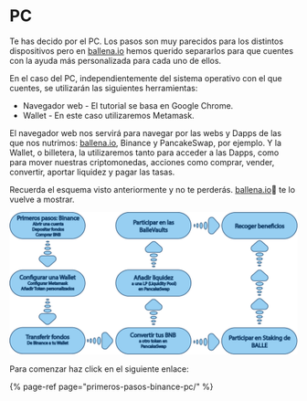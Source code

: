 # PC

Te has decido por el PC. Los pasos son muy parecidos para los distintos dispositivos pero en [ballena.io](https://ballena.io/) hemos querido separarlos para que cuentes con la ayuda más personalizada para cada uno de ellos.

En el caso del PC, independientemente del sistema operativo con el que cuentes, se utilizarán las siguientes herramientas:

* Navegador web - El tutorial se basa en Google Chrome.
* Wallet - En este caso utilizaremos Metamask.

El navegador web nos servirá para navegar por las webs y Dapps de las que nos nutrimos: [ballena.io](https://ballena.io/), Binance y PancakeSwap, por ejemplo. Y la Wallet, o billetera, la utilizaremos tanto para acceder a las Dapps, como para mover nuestras criptomonedas, acciones como comprar, vender, convertir, aportar liquidez y pagar las tasas.

Recuerda el esquema visto anteriormente y no te perderás. [ballena.io](https://ballena.io/)🐋 te lo vuelve a mostrar.



![](../../../.gitbook/assets/esquema-tutoriales-2.png)



Para comenzar haz click en el siguiente enlace:

{% page-ref page="primeros-pasos-binance-pc/" %}


